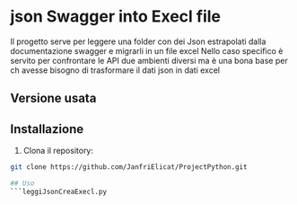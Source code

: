 # json Swagger into Execl file
Il progetto serve per leggere una folder con dei Json estrapolati dalla documentazione swagger e migrarli in un file excel
Nello caso specifico è servito per confrontare le API due ambienti diversi ma è una bona base per ch avesse bisogno di trasformare il dati json in dati excel

## Versione usata

## Installazione
1. Clona il repository:
```bash
git clone https://github.com/JanfriElicat/ProjectPython.git

## Uso
```leggiJsonCreaExecl.py
